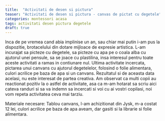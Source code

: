 ```yaml
---
title:  "Activitati de desen si pictura"
teaser: "Activitati de desen si pictura - canvas de pictat cu degetele"
categories: montessori acasa
tags: activitati desen pictura degetele
draft: true
---
```



Inca de pe vremea cand abia implinise un an, sau chiar mai putin i-am pus la dispozitie, brotacelului din dotare mijloace de expresie artistica. L-am incurajat sa picteze cu degetele, sa picteze cu apa pe o coala alba cu ajutorul unei pensule, sa se joace cu plastilina, insa interesul pentru toate aceste activitati a ramas in contiunare nul. Ultima activitate incercata, pictarea unui canvans cu ajutorul degetelelor, folosind o folie alimentara, culori acrilice pe baza de apa si un canvans. Rezultatul si de aceasta data acelasi, nu este interesat de partea creativa.
Am observat ca multi copii au reactionat pozitiv la o astfel de activitate, asa ca m-am hotarat sa scriu aici cateva randuri si sa va indemn sa incercati si voi cu ai vostri copilasi, noi vom repeta activitatea ceva mai tarziu.

Materiale necesare: Tablou canvans, l-am achizitionat din Jysk, m-a costat 12 lei, culori acrilice pe baza de apa aveam, dar gasiti si la librarie si folie alimentara.

